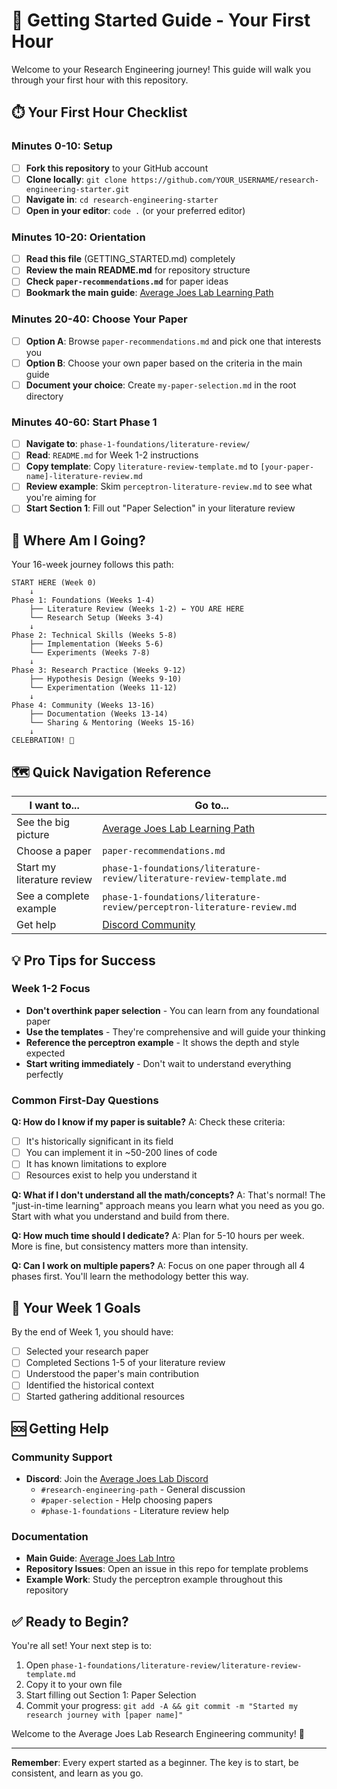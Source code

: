 # 🚀 Getting Started Guide - Your First Hour

Welcome to your Research Engineering journey! This guide will walk you through your first hour with this repository.

## ⏱️ Your First Hour Checklist

### Minutes 0-10: Setup
- [ ] **Fork this repository** to your GitHub account
- [ ] **Clone locally**: `git clone https://github.com/YOUR_USERNAME/research-engineering-starter.git`
- [ ] **Navigate in**: `cd research-engineering-starter`
- [ ] **Open in your editor**: `code .` (or your preferred editor)

### Minutes 10-20: Orientation
- [ ] **Read this file** (GETTING_STARTED.md) completely
- [ ] **Review the main README.md** for repository structure
- [ ] **Check `paper-recommendations.md`** for paper ideas
- [ ] **Bookmark the main guide**: [Average Joes Lab Learning Path](https://averagejoeslab.com/docs/intro)

### Minutes 20-40: Choose Your Paper
- [ ] **Option A**: Browse `paper-recommendations.md` and pick one that interests you
- [ ] **Option B**: Choose your own paper based on the criteria in the main guide
- [ ] **Document your choice**: Create `my-paper-selection.md` in the root directory

### Minutes 40-60: Start Phase 1
- [ ] **Navigate to**: `phase-1-foundations/literature-review/`
- [ ] **Read**: `README.md` for Week 1-2 instructions
- [ ] **Copy template**: Copy `literature-review-template.md` to `[your-paper-name]-literature-review.md`
- [ ] **Review example**: Skim `perceptron-literature-review.md` to see what you're aiming for
- [ ] **Start Section 1**: Fill out "Paper Selection" in your literature review

## 📍 Where Am I Going?

Your 16-week journey follows this path:

```
START HERE (Week 0)
    ↓
Phase 1: Foundations (Weeks 1-4)
    ├── Literature Review (Weeks 1-2) ← YOU ARE HERE
    └── Research Setup (Weeks 3-4)
    ↓
Phase 2: Technical Skills (Weeks 5-8)
    ├── Implementation (Weeks 5-6)
    └── Experiments (Weeks 7-8)
    ↓
Phase 3: Research Practice (Weeks 9-12)
    ├── Hypothesis Design (Weeks 9-10)
    └── Experimentation (Weeks 11-12)
    ↓
Phase 4: Community (Weeks 13-16)
    ├── Documentation (Weeks 13-14)
    └── Sharing & Mentoring (Weeks 15-16)
    ↓
CELEBRATION! 🎉
```

## 🗺️ Quick Navigation Reference

| I want to... | Go to... |
|-------------|----------|
| See the big picture | [Average Joes Lab Learning Path](https://averagejoeslab.com/docs/intro) |
| Choose a paper | `paper-recommendations.md` |
| Start my literature review | `phase-1-foundations/literature-review/literature-review-template.md` |
| See a complete example | `phase-1-foundations/literature-review/perceptron-literature-review.md` |
| Get help | [Discord Community](https://discord.gg/7gzZMAPuGr) |

## 💡 Pro Tips for Success

### Week 1-2 Focus
- **Don't overthink paper selection** - You can learn from any foundational paper
- **Use the templates** - They're comprehensive and will guide your thinking
- **Reference the perceptron example** - It shows the depth and style expected
- **Start writing immediately** - Don't wait to understand everything perfectly

### Common First-Day Questions

**Q: How do I know if my paper is suitable?**
A: Check these criteria:
- [ ] It's historically significant in its field
- [ ] You can implement it in ~50-200 lines of code
- [ ] It has known limitations to explore
- [ ] Resources exist to help you understand it

**Q: What if I don't understand all the math/concepts?**
A: That's normal! The "just-in-time learning" approach means you learn what you need as you go. Start with what you understand and build from there.

**Q: How much time should I dedicate?**
A: Plan for 5-10 hours per week. More is fine, but consistency matters more than intensity.

**Q: Can I work on multiple papers?**
A: Focus on one paper through all 4 phases first. You'll learn the methodology better this way.

## 🎯 Your Week 1 Goals

By the end of Week 1, you should have:
- [ ] Selected your research paper
- [ ] Completed Sections 1-5 of your literature review
- [ ] Understood the paper's main contribution
- [ ] Identified the historical context
- [ ] Started gathering additional resources

## 🆘 Getting Help

### Community Support
- **Discord**: Join the [Average Joes Lab Discord](https://discord.gg/7gzZMAPuGr)
  - `#research-engineering-path` - General discussion
  - `#paper-selection` - Help choosing papers
  - `#phase-1-foundations` - Literature review help

### Documentation
- **Main Guide**: [Average Joes Lab Intro](https://averagejoeslab.com/docs/intro)
- **Repository Issues**: Open an issue in this repo for template problems
- **Example Work**: Study the perceptron example throughout this repository

## ✅ Ready to Begin?

You're all set! Your next step is to:

1. Open `phase-1-foundations/literature-review/literature-review-template.md`
2. Copy it to your own file
3. Start filling out Section 1: Paper Selection
4. Commit your progress: `git add -A && git commit -m "Started my research journey with [paper name]"`

Welcome to the Average Joes Lab Research Engineering community! 🚀

---

**Remember**: Every expert started as a beginner. The key is to start, be consistent, and learn as you go.
